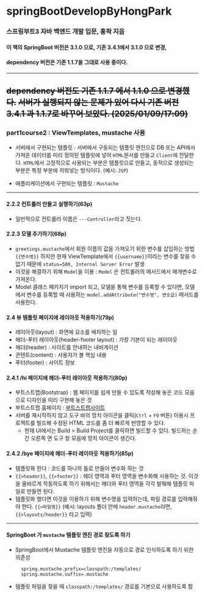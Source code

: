 # springBootDevelopByHongPark
### 스프링부트3 자바 백엔드 개발 입문, 홍팍 지음
#### 이 책의 SpringBoot 버전은 3.1.0 으로, 기존 3.4.1에서 3.1.0 으로 변경, 
#### dependency 버전은 기존 1.1.7을 그대로 사용 중이다.

---
~~dependency 버전도 기존 1.1.7 에서 1.1.0 으로 변경했다.~~
~~서버가 실행되지 않는 문제가 있어 다시 기존 버전 3.4.1 과 1.1.7로 바꾸어 보았다. (2025/01/09/17:09)~~
---
### part1course2 : ViewTemplates, mustache 사용
* 서버에서 구현되는 템플릿 : 서버에서 구동되는 템플릿 엔진으로 DB 또는 API에서 가져온 데이터를 미리 정의된 템플릿에 넣어 `HTML`문서를 만들고 `Client`에 전달한다. `HTML`에서 고정적으로 사용되는 부분은 템플릿으로 만들고, 동적으로 생성되는 부분은 특정 부분에 끼워넣는 방식이다. (예시: `JSP`)</br>

* 애플리케이션에서 구현되는 템플릿 : `Mustache` 
---
#### 2.2.2 컨트롤러 만들고 실행하기(63p)
* 일반적으로 컨트롤러 이름은 `---Controller`라고 짓는다. 

#### 2.2.3 모델 추가하기(68p)
* `greetings.mustache`에서 회원 이름의 값을 가져오기 위한 변수를 삽입하는 방법 `{{변수명}}` 하지만 현재 ViewTemplate에서 `{{username}}`이라는 변수를 찾을 수 없기 때문에 `status=500, Internal Server Error` 발생
* 이것을 해결하기 위해 `Model`을 이용 : `Model` 은 컨트롤러의 메서드에서 매개변수로 가져온다.
* Model 클래스 패키지가 import 되고, 모델을 통해 변수를 등록할 수 있다면, 모델에서 변수를 등록할 때 사용하는 `model.addAttribute("변수명", 변숫값)` 메서드를 사용한다.

#### 2.4 뷰 템플릿 페이지에 레이아웃 적용하기(79p)
* 레이아웃(layout) : 화면에 요소를 배치하는 일 
* 헤더-푸터 레이아웃(header-footer layout) : 가장 기본이 되는 레이아웃 
* 헤더(header) : 사이트를 안내하는 내비게이션
* 콘텐트(content) : 사용자가 볼 핵심 내용
* 푸터(footer) : 사이트 정보

#### 2.4.1 /hi 페이지에 헤더-푸터 레이아웃 적용하기(80p)
* 부트스트랩(Bootstrap) : 웹 페이지를 쉽게 만들 수 있도록 작성해 놓은 코드 모음으로 디자인을 미리 구현해 놓은 것
* 부트스트랩 홈페이지 : [부트스트랩사이트](https://getbootstrap.com)
* 서버를 재시작하지 않고 도구 바의 망치 아이콘을 클릭(`Ctrl` + `F9` 버튼) 이용시 프로젝트를 빌드해 수정된 HTML 코드를 좀 더 빠르게 반영할 수 있다.
  * 현재 UI에서는 Build > Build Project를 클릭하면 빌드할 수 있다. 빌드하는 순간 오른쪽 면 도구 창 모음에 망치 아이콘이 생긴다.

#### 2.4.2 /bye 페이지에 헤더-푸터 레이아웃 적용하기(85p)
*  템플릿화 한다 : 코드를 하나의 틀로 만들어 변수화 하는 것 
* `{{>header}}`, `{{>footer}}` : 헤더 영역과 푸터 영역을 변수화해 사용하는 것. 이것을 올바르게 작동하도록 하기 위해서는 헤더와 푸터 영역을 각각 발췌해 템플릿 파일로 만들면 된다. 
*  템플릿화 했다면 이것을 이용하기 위해 변수명을 입력하는데, 파일 경로를 입력해줘야 한다. `{{>파일명}}` (예시: layouts 폴더 안에 `header.mustache`라면, `{{>layouts/header}}` 라고 입력)
---
#### SpringBoot 가 `mustache` 템플릿 엔진 경로 찾도록 하기
* SpringBoot에서 Mustache 템플릿 엔진을 자동으로 경로 인식하도록 하기 위한 의존성
  ```
    spring.mustache.prefix=classpath:/templates/
    spring.mustache.suffix=.mustache
  ```
* 템플릿 파일을 찾을 때 `classpath:/templates/` 경로를 기본으로 사용하도록 함 
